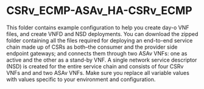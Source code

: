 # CSRv_ECMP-ASAv_HA-CSRv_ECMP
This folder contains example configuration to help you create day-o VNF files, and create VNFD and NSD deployments. 
You can download the zipped folder containing all the files required for deploying an end-to-end service chain made up of CSRs as both–the consumer and the provider side endpoint gateways; and connects them through two ASAv VNFs: one as active and the other as a stand-by VNF. A single network service descriptor (NSD) is created for the entire service chain and consists of four CSRv VNFs and and two ASAv VNFs.
Make sure you replace all variable values with values specific to your environment and configuration.
